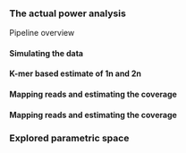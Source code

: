 ### The actual power analysis

Pipeline overview

#### Simulating the data


#### K-mer based estimate of 1n and 2n


#### Mapping reads and estimating the coverage


#### Mapping reads and estimating the coverage


### Explored parametric space
